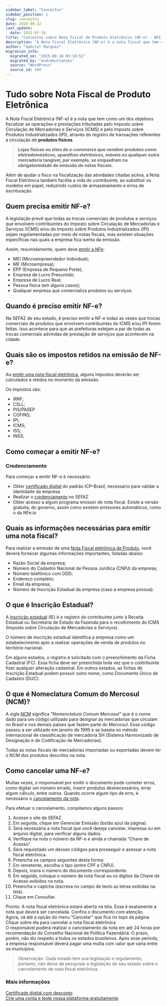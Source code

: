 ```yaml
---
sidebar_label: "Conceitos"
sidebar_position: 1
slug: conceitos
date: 2020-09-22
last_update:
  date: 2025-07-16
title: "Conceitos sobre Nota Fiscal de Produto Eletrônica (NF-e) - NFE.io | Docs"
description: "A Nota Fiscal Eletrônica (NF-e) é a nota fiscal que tem como um dos objetivos fiscalizar as operações e prestações tributadas pelo ICMS."
author: "Gabriel Marquez"
migration_info:
  migrated_on: "2025-08-18 03:18:51"
  migrated_by: "andrekutianski"
  source: "WordPress"
  source_id: 588
---
```


# Tudo sobre Nota Fiscal de Produto Eletrônica

A Nota Fiscal Eletrônica (NF-e) é a nota que tem como um dos objetivos fiscalizar as operações e prestações tributadas pelo Imposto sobre Circulação de Mercadorias e Serviços (ICMS) e pelo Imposto sobre Produtos Industrializados (IPI), através do registro de transações referentes à circulação de **produtos físicos**.

> **Lojas físicas ou sites de e-commerce que vendem produtos como eletrodomésticos, aparelhos eletrônicos, móveis ou qualquer outra mercadoria tangível, por exemplo, se enquadram na obrigatoriedade de emissão de notas fiscais.**

Além de ajudar o fisco na fiscalização das atividades citadas acima, a Nota Fiscal Eletrônica também facilita a vida do contribuinte, ao substituir os modelos em papel, reduzindo custos de armazenamento e erros de escrituração.

## Quem precisa emitir NF-e?

A legislação prevê que todas as trocas comerciais de produtos e serviços que envolvem contribuintes do Imposto sobre Circulação de Mercadorias e Serviços (ICMS) e/ou do Imposto sobre Produtos Industrializados (IPI) sejam regulamentadas por meio de notas fiscais, mas existem situações específicas nas quais a empresa fica isenta da emissão.

Assim, resumidamente, quem deve [emitir a NFe][12]:

* MEI (Microempreendedor Individual);
* ME (Microempresa);
* EPP (Empresa de Pequeno Porte);
* Empresa de Lucro Presumido;
* Empresa de Lucro Real;
* Pessoa física (em alguns casos);
* Qualquer empresa que comercializa produtos ou serviços.

## Quando é preciso emitir NF-e?

Na SEFAZ de seu estado, é preciso emitir a NF-e todas as vezes que trocas comerciais de produtos que envolvem contribuintes do ICMS e/ou IPI forem feitas. Isso acontece para que as prefeituras estejam a par de todas as trocas comerciais advindas de prestação de serviços que acontecem na cidade.

## Quais são os impostos retidos na emissão de NF-e?

Ao [emitir uma nota fiscal eletrônica][13], alguns impostos deverão ser calculados e retidos no momento da emissão.

Os impostos são:

* IRRF;
* CSLL;
* PIS/PASEP
* COFINS;
* IPI;
* ICMS;
* ISS;
* INSS;

## Como começar a emitir NF-e?

### Credenciamento

Para começar a emitir NF-e é necessário:

* Obter [certificado digital][14] do padrão ICP-Brasil, necessário para validar a identidade da empresa
* Realizar o [credenciamento][15] no SEFAZ
* Obter acesso a algum programa emissor de nota fiscal. Existe a versão gratuita, do governo, assim como existem emissores automáticos, como o da NFe.io

## Quais as informações necessárias para emitir uma nota fiscal?

Para realizar a emissão de uma [Nota Fiscal eletrônica de Produto][16], você deverá fornecer algumas informações importantes, listadas abaixo:

* Razão Social da empresa;
* Número do Cadastro Nacional de Pessoa Jurídica (CNPJ) da empresa;
* Número telefônico com DDD;
* Endereço completo;
* Email da empresa;
* Número de Inscrição Estadual da empresa (caso a empresa possua).

## O que é Inscrição Estadual?

A [inscrição estadual][17] (IE) é o registro do contribuinte junto à Receita Estadual ou Secretaria de Estado da Fazenda para o recolhimento do ICMS (Imposto sobre Circulação de Mercadorias e Serviços).

O número de inscrição estadual identifica a empresa como um estabelecimento apto a realizar operações de venda de produtos no território nacional.

Em alguns estados, o registro é solicitado com o preenchimento da Ficha Cadastral (FC). Essa ficha deve ser preenchida toda vez que o contribuinte fizer qualquer alteração cadastral. Em outros estados, as fichas de Inscrição Estadual podem possuir outro nome, como Documento Único de Cadastro (DUC).

## O que é Nomeclatura Comum do Mercosul (NCM)?

A sigla [NCM][18] significa _"Nomenclatura Comum Mercosul"_ que é o nome dado para um código utilizado para designar as mercadorias que circulam no Brasil e nos demais países que fazem parte do Mercosul. Esse código passou a ser utilizado em janeiro de 1995 e se baseia no método internacional de classificação de mercadoria SH (Sistema Harmonizado de Designação e de Codificação de Mercadorias).

Todas as notas fiscais de mercadorias importadas ou exportadas devem ter o NCM dos produtos descritos na nota.

## Como cancelar uma NF-e?

Muitas vezes, o responsável por emitir o documento pode cometer erros, como digitar um número errado, inserir produtos desnecessários, errar algum cálculo, entre outros. Quando ocorre algum tipo de erro, é necessário o [cancelamento da nota][19].

Para efetuar o cancelamento, compilamos alguns passos:

1. Acesse o site da SEFAZ.
2. Em seguida, clique em Gerenciar Emissão (botão azul da página).
3. Será necessária a nota fiscal que você deseja cancelar, impressa ou em arquivo digital, para verificar alguns dados.
4. Verifique na nota o número da NF-e e ainda a chamada “Chave de Acesso”.
5. Será requisitado um desses códigos para prosseguir e acessar a nota fiscal eletrônica.
6. Preencha os campos seguintes desta forma:
7. Em remetente, escolha o tipo (entre CPF e CNPJ).
8. Depois, insira o número do documento correspondente.
9. Em seguida, coloque o número da nota fiscal ou os dígitos da Chave de Acesso exibidos na nota.
10. Preencha o captcha (escreva no campo de texto as letras exibidas na tela).
11. Clique em Consultar.

Pronto: A nota fiscal eletrônica estará aberta na tela. Essa é exatamente a nota que deverá ser cancelada. Confira o documento com atenção.  
Agora, vá até a opção do menu “Cancelar” que fica no topo da página  
Clique sobre ela para cancelar a nota fiscal eletrônica  
O responsável poderá realizar o cancelamento da nota em até 24 horas por recomendação do Conselho Nacional de Política Fazendária. O prazo, porém, não diz respeito a todos os estados brasileiros. Após esse período, a empresa responsável deverá pagar uma multa com valor que varia entre os municípios.

> Observação: Cada estado tem sua legislação e regulamento, portanto, não deixe de pesquisar a legislação do seu estado sobre o cancelamento de nota fiscal eletrônica.

### Mais informações

[Certificado digital com desconto][14]  
[Crie uma conta e teste nossa plataforma gratuitamente][20]


[1]: #Tudo%5Fsobre%5FNota%5FFiscal%5Fde%5FProduto%5FEletronica
[2]: #Quem%5Fprecisa%5Femitir%5FNF-e
[3]: #Quando%5Fe%5Fpreciso%5Femitir%5FNF-e
[4]: #Quais%5Fsao%5Fos%5Fimpostos%5Fretidos%5Fna%5Femissao%5Fde%5FNF-e
[5]: #Como%5Fcomecar%5Fa%5Femitir%5FNF-e
[6]: #Credenciamento
[7]: #Quais%5Fas%5Finformacoes%5Fnecessarias%5Fpara%5Femitir%5Fuma%5Fnota%5Ffiscal
[8]: #O%5Fque%5Fe%5FInscricao%5FEstadual
[9]: #O%5Fque%5Fe%5FNomeclatura%5FComum%5Fdo%5FMercosul%5FNCM
[10]: #Como%5Fcancelar%5Fuma%5FNF-e
[11]: #Mais%5Finformacoes
[12]: https://nfe.io/nota-fiscal-de-produto-eletronica/
[13]: https://nfe.io/blog/nota-fiscal/tudo-sobre-emissao-nota-fiscal-eletronica/
[14]: https://p.nfe.io/pt-br/certificado-digital-20off
[15]: https://nfe.io/docs/documentacao/nota-fiscal-produto-eletronica/credenciamento/
[16]: https://nfe.io/blog/nota-fiscal/o-que-e-nota-fiscal-produto/
[17]: https://nfe.io/blog/gestao-empresarial/o-que-e-inscricao-estadual/
[18]: https://nfe.io/blog/nota-fiscal/o-que-e-ncm-nota-fiscal/
[19]: https://nfe.io/blog/nota-fiscal/como-cancelar-nota-fiscal-ja-emitida/
[20]: https://id.nfe.io/signup?returnUrl=%2Flogout%3FlogoutId%3DCfDJ8KGjv5x5Q6lMi2BB4X2DIf1-IF%5FHuff4L-tg32LR9%5FTivqZl6WKpGA4HGNBnbXjpTrWYM7spj54Fi3S%5F1R2n-8ZkNkXyeLVDHyMrPEM-fluAMwNYeJ7wSqAYL-RTWnNMRsX2COo2x9z9ZVQVyRL1IWqZWOJ4gxi-jOMj05eW3ITsdxirELxKUg11cmZ2zRCKXif5GEzbF8JzMI9EGHHKOLIoSTeBA4V0HXo170%5FKDvgjFWmNRbpZyj7Wcq9P2ct643g0DKw9wPPO9PmrmGjO9G4B9-xQ2cgs5Cs5RDZN9hTfZ%5F6325h0%5Fy8Xfb2W6V2ICf7v-GNWj7lVdjdqqlANIwQ